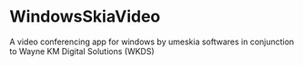 # WindowsSkiaVideo
A video conferencing app for windows by umeskia softwares in conjunction to Wayne KM Digital Solutions (WKDS)
